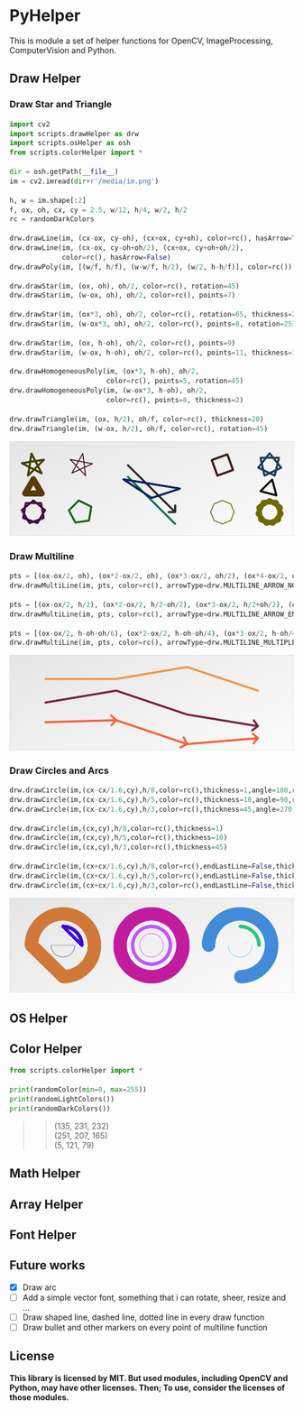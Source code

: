 # PyHelper
This is module a set of helper functions for OpenCV, ImageProcessing, ComputerVision and Python.

## Draw Helper
### Draw Star and Triangle

~~~python
import cv2
import scripts.drawHelper as drw
import scripts.osHelper as osh
from scripts.colorHelper import *

dir = osh.getPath(__file__)
im = cv2.imread(dir+r'/media/im.png')

h, w = im.shape[:2]
f, ox, oh, cx, cy = 2.5, w/12, h/4, w/2, h/2
rc = randomDarkColors

drw.drawLine(im, (cx-ox, cy-oh), (cx+ox, cy+oh), color=rc(), hasArrow=True)
drw.drawLine(im, (cx-ox, cy-oh+oh/2), (cx+ox, cy+oh+oh/2),
             color=rc(), hasArrow=False)
drw.drawPoly(im, [(w/f, h/f), (w-w/f, h/2), (w/2, h-h/f)], color=rc())

drw.drawStar(im, (ox, oh), oh/2, color=rc(), rotation=45)
drw.drawStar(im, (w-ox, oh), oh/2, color=rc(), points=7)

drw.drawStar(im, (ox*3, oh), oh/2, color=rc(), rotation=65, thickness=2)
drw.drawStar(im, (w-ox*3, oh), oh/2, color=rc(), points=8, rotation=25)

drw.drawStar(im, (ox, h-oh), oh/2, color=rc(), points=9)
drw.drawStar(im, (w-ox, h-oh), oh/2, color=rc(), points=11, thickness=15)

drw.drawHomogeneousPoly(im, (ox*3, h-oh), oh/2,
                        color=rc(), points=5, rotation=45)
drw.drawHomogeneousPoly(im, (w-ox*3, h-oh), oh/2,
                        color=rc(), points=8, thickness=2)

drw.drawTriangle(im, (ox, h/2), oh/f, color=rc(), thickness=20)
drw.drawTriangle(im, (w-ox, h/2), oh/f, color=rc(), rotation=45)
~~~

![im](showcase/drawStar3.png)

### Draw Multiline
~~~python
pts = [(ox-ox/2, oh), (ox*2-ox/2, oh), (ox*3-ox/2, oh/2), (ox*4-ox/2, oh+oh/2)]
drw.drawMultiLine(im, pts, color=rc(), arrowType=drw.MULTILINE_ARROW_NONE)

pts = [(ox-ox/2, h/2), (ox*2-ox/2, h/2-oh/2), (ox*3-ox/2, h/2+oh/2), (ox*4-ox/2, h/2+oh)]
drw.drawMultiLine(im, pts, color=rc(), arrowType=drw.MULTILINE_ARROW_END)

pts = [(ox-ox/2, h-oh-oh/6), (ox*2-ox/2, h-oh-oh/4), (ox*3-ox/2, h-oh/4), (ox*4-ox/2, h-oh/2)]
drw.drawMultiLine(im, pts, color=rc(), arrowType=drw.MULTILINE_MULTIPLE_ARROW)
~~~

![im](showcase/drawMultiLine.png)

### Draw Circles and Arcs
~~~python
drw.drawCircle(im,(cx-cx/1.6,cy),h/8,color=rc(),thickness=1,angle=180,rotation=0)
drw.drawCircle(im,(cx-cx/1.6,cy),h/5,color=rc(),thickness=10,angle=90,rotation=-90)
drw.drawCircle(im,(cx-cx/1.6,cy),h/3,color=rc(),thickness=45,angle=270,rotation=-180)

drw.drawCircle(im,(cx,cy),h/8,color=rc(),thickness=1)
drw.drawCircle(im,(cx,cy),h/5,color=rc(),thickness=10)
drw.drawCircle(im,(cx,cy),h/3,color=rc(),thickness=45)

drw.drawCircle(im,(cx+cx/1.6,cy),h/8,color=rc(),endLastLine=False,thickness=1,angle=180,rotation=0)
drw.drawCircle(im,(cx+cx/1.6,cy),h/5,color=rc(),endLastLine=False,thickness=10,angle=90,rotation=-90)
drw.drawCircle(im,(cx+cx/1.6,cy),h/3,color=rc(),endLastLine=False,thickness=45,angle=270,rotation=-180)
~~~

![im](showcase/drawArc.png)

## OS Helper

## Color Helper
~~~python
from scripts.colorHelper import *

print(randomColor(min=0, max=255))
print(randomLightColors())
print(randomDarkColors())
~~~

>>(135, 231, 232)  
>>(251, 207, 165)  
>>(5, 121, 79)

## Math Helper

## Array Helper

## Font Helper

## Future works
- [x] Draw arc
- [ ] Add a simple vector font, something that i can rotate, sheer, resize and ...
- [ ] Draw shaped line, dashed line, dotted line in every draw function
- [ ] Draw bullet and other markers on every point of multiline function

## License
**This library is licensed by MIT. But used modules, including OpenCV and Python, may have other licenses. Then; To use, consider the licenses of those modules.**